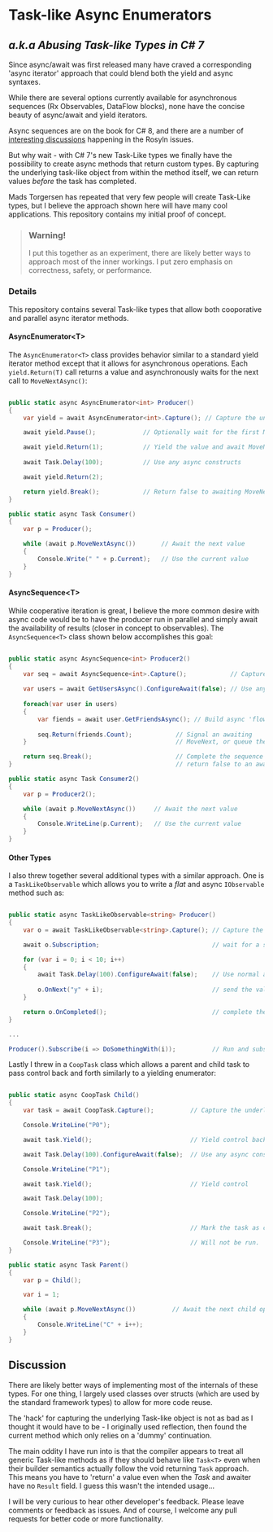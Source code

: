 # Task-like Async Enumerators
## _a.k.a Abusing Task-like Types in C# 7_

Since async/await was first released many have craved a corresponding 'async iterator' approach that could blend both the yield and async syntaxes.

While there are several options currently available for asynchronous sequences (Rx Observables, DataFlow blocks), none have the concise beauty of async/await and yield iterators. 

Async sequences are on the book for C# 8, and there are a number of [interesting discussions](https://github.com/dotnet/roslyn/issues/261) happening in the Rosyln issues.

But why wait - with C# 7's new Task-Like types we finally have the possibility to create async methods that return custom types. By capturing the underlying task-like object from within the method itself, we can return values _before_ the task has completed.

Mads Torgersen has repeated that very few people will create Task-Like types, but I believe the approach shown here will have many cool applications. This repository contains my initial proof of concept.

> ### Warning! 
> I put this together as an experiment, there are likely better ways to approach most of the inner workings. I put zero emphasis on correctness, safety, or performance.

### Details

This repository contains several Task-like types that allow both cooporative and parallel async iterator methods. 

#### AsyncEnumerator&lt;T&gt;

The `AsyncEnumerator<T>` class provides behavior similar to a standard yield iterator method except that it allows for asynchronous operations. Each `yield.Return(T)` call returns a value and asynchronously waits for the next call to `MoveNextAsync()`:

``````````` c#

public static async AsyncEnumerator<int> Producer()
{
    var yield = await AsyncEnumerator<int>.Capture(); // Capture the underlying 'Task'

    await yield.Pause();             // Optionally wait for the first MoveNext call

    await yield.Return(1);           // Yield the value and await MoveNext
                   
    await Task.Delay(100);           // Use any async constructs

    await yield.Return(2);

    return yield.Break();            // Return false to awaiting MoveNext
}

public static async Task Consumer()
{
    var p = Producer();                       

    while (await p.MoveNextAsync())       // Await the next value
    {
        Console.Write(" " + p.Current);   // Use the current value
    }
}

````````````
#### AsyncSequence&lt;T&gt;

While cooperative iteration is great, I believe the more common desire with async code would be to have the producer run in parallel and simply await the availability of results (closer in concept to observables). The `AsyncSequence<T>` class shown below accomplishes this goal:

``````````` c#

public static async AsyncSequence<int> Producer2()
{
    var seq = await AsyncSequence<int>.Capture();            // Capture the underlying 'Task'
                       
    var users = await GetUsersAsync().ConfigureAwait(false); // Use any async constructs
    
    foreach(var user in users)
    {
        var fiends = await user.GetFriendsAsync(); // Build async 'flows' naturally 
        
        seq.Return(friends.Count);            // Signal an awaiting 
    }                                         // MoveNext, or queue the result.

    return seq.Break();                       // Complete the sequence and 
}                                             // return false to an awaiting MoveNext

public static async Task Consumer2()
{
    var p = Producer2();

    while (await p.MoveNextAsync())     // Await the next value
    {
        Console.WriteLine(p.Current);   // Use the current value
    }
}

```````````````

#### Other Types

I also threw together several additional types with a similar approach. One is a `TaskLikeObservable` which allows you to write a _flat_ and async `IObservable` method such as:

`````````````` c#

public static async TaskLikeObservable<string> Producer()
{
    var o = await TaskLikeObservable<string>.Capture(); // Capture the underlying Task-like Obserable

    await o.Subscription;                               // wait for a subscriber

    for (var i = 0; i < 10; i++)
    {
        await Task.Delay(100).ConfigureAwait(false);    // Use normal async constructs
        
        o.OnNext("y" + i);                              // send the value
    }

    return o.OnCompleted();                             // complete the observable and return.
}

...

Producer().Subscribe(i => DoSomethingWith(i));          // Run and subscribe to the method

```````````````

Lastly I threw in a `CoopTask` class which allows a parent and child task to pass control back and forth similarly to a yielding enumerator:

``````````` c#

public static async CoopTask Child()
{
    var task = await CoopTask.Capture();          // Capture the underlying 'Task'

    Console.WriteLine("P0");

    await task.Yield();                           // Yield control back to parent

    await Task.Delay(100).ConfigureAwait(false);  // Use any async constructs

    Console.WriteLine("P1");

    await task.Yield();                           // Yield control

    await Task.Delay(100);

    Console.WriteLine("P2");

    await task.Break();                           // Mark the task as completed

    Console.WriteLine("P3");                      // Will not be run.
}

public static async Task Parent()
{
    var p = Child();

    var i = 1;

    while (await p.MoveNextAsync())          // Await the next child operation
    {
        Console.WriteLine("C" + i++);        
    }
}

````````````

## Discussion

There are likely better ways of implementing most of the internals of these types. For one thing, I largely used classes over structs (which are used by the standard framework types) to allow for more code reuse.

The 'hack' for capturing the underlying Task-like object is not as bad as I thought it would have to be - I originally used reflection,  then found the current method which only relies on a 'dummy' continuation.

The main oddity I have run into is that the compiler appears to treat all generic Task-like methods as if they should behave like `Task<T>` even when their builder semantics actually follow the void returning `Task` approach. This means you have to 'return' a value even when the _Task_ and awaiter have no `Result` field. I guess this wasn't the intended usage...

I will be very curious to hear other developer's feedback. Please leave comments or feedback as issues. And of course, I welcome any pull requests for better code or more functionality.







